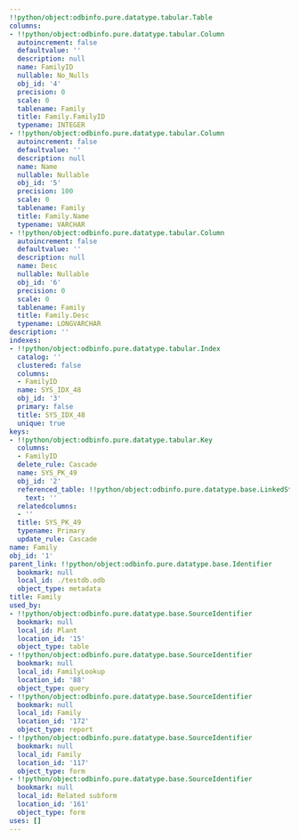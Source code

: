 ```yaml
---
!!python/object:odbinfo.pure.datatype.tabular.Table
columns:
- !!python/object:odbinfo.pure.datatype.tabular.Column
  autoincrement: false
  defaultvalue: ''
  description: null
  name: FamilyID
  nullable: No_Nulls
  obj_id: '4'
  precision: 0
  scale: 0
  tablename: Family
  title: Family.FamilyID
  typename: INTEGER
- !!python/object:odbinfo.pure.datatype.tabular.Column
  autoincrement: false
  defaultvalue: ''
  description: null
  name: Name
  nullable: Nullable
  obj_id: '5'
  precision: 100
  scale: 0
  tablename: Family
  title: Family.Name
  typename: VARCHAR
- !!python/object:odbinfo.pure.datatype.tabular.Column
  autoincrement: false
  defaultvalue: ''
  description: null
  name: Desc
  nullable: Nullable
  obj_id: '6'
  precision: 0
  scale: 0
  tablename: Family
  title: Family.Desc
  typename: LONGVARCHAR
description: ''
indexes:
- !!python/object:odbinfo.pure.datatype.tabular.Index
  catalog: ''
  clustered: false
  columns:
  - FamilyID
  name: SYS_IDX_48
  obj_id: '3'
  primary: false
  title: SYS_IDX_48
  unique: true
keys:
- !!python/object:odbinfo.pure.datatype.tabular.Key
  columns:
  - FamilyID
  delete_rule: Cascade
  name: SYS_PK_49
  obj_id: '2'
  referenced_table: !!python/object:odbinfo.pure.datatype.base.LinkedString
    text: ''
  relatedcolumns:
  - ''
  title: SYS_PK_49
  typename: Primary
  update_rule: Cascade
name: Family
obj_id: '1'
parent_link: !!python/object:odbinfo.pure.datatype.base.Identifier
  bookmark: null
  local_id: ./testdb.odb
  object_type: metadata
title: Family
used_by:
- !!python/object:odbinfo.pure.datatype.base.SourceIdentifier
  bookmark: null
  local_id: Plant
  location_id: '15'
  object_type: table
- !!python/object:odbinfo.pure.datatype.base.SourceIdentifier
  bookmark: null
  local_id: FamilyLookup
  location_id: '88'
  object_type: query
- !!python/object:odbinfo.pure.datatype.base.SourceIdentifier
  bookmark: null
  local_id: Family
  location_id: '172'
  object_type: report
- !!python/object:odbinfo.pure.datatype.base.SourceIdentifier
  bookmark: null
  local_id: Family
  location_id: '117'
  object_type: form
- !!python/object:odbinfo.pure.datatype.base.SourceIdentifier
  bookmark: null
  local_id: Related subform
  location_id: '161'
  object_type: form
uses: []
---
```

